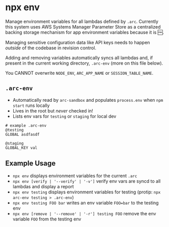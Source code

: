 # npx env

Manage environment variables for all lambdas defined by `.arc`. Currently this system uses AWS Systems Manager Parameter Store as a centralized backing storage mechanism for app environment variables because it is 🆓. 

Managing sensitive configuration data like API keys needs to happen _outside_ of the codebase in revision control. 

Adding and removing variables automatically syncs all lambdas and, if present in the current working directory, `.arc-env` (more on this file below).

You CANNOT overwrite `NODE_ENV`, `ARC_APP_NAME` or `SESSION_TABLE_NAME`.

## `.arc-env`

- Automatically read by `arc-sandbox` and populates `process.env` when `npm start` runs locally
- Lives in the root but *never* checked in!
- Lists env vars for `testing` or `staging` for local dev

```arc
# example .arc-env
@testing 
GLOBAL asdfasdf

@staging
GLOBAL_KEY val
```

## Example Usage

- `npx env` displays environment variables for the current `.arc`
- `npx env [verify | '--verify' | '-v']` verify env vars are syncd to all lambdas and display a report
- `npx env testing` displays environment variables for testing (protip: `npx arc-env testing > .arc-env`)
- `npx env testing FOO bar` writes an env variable `FOO=bar` to the testing env
- `npx env [remove | '--remove' | '-r'] testing FOO` remove the env variable `FOO` from the testing env
